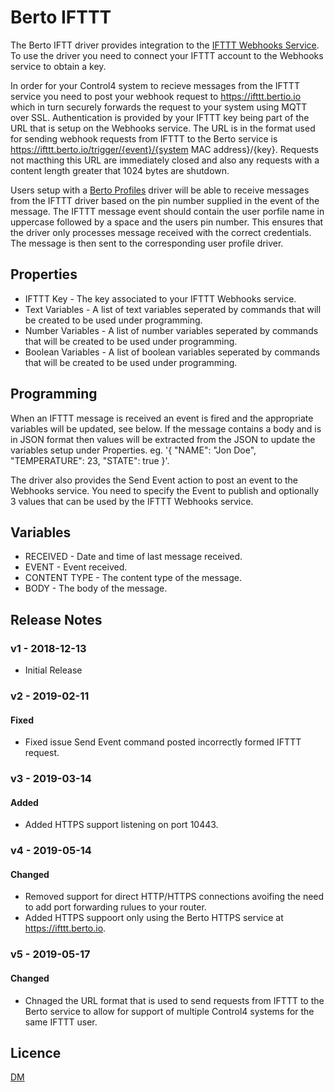 # Berto IFTTT

The Berto IFTT driver provides integration to the [IFTTT Webhooks Service](https://ifttt.com/maker_webhooks). To use the driver you need to connect your IFTTT account to the Webhooks service to obtain a key.

In order for your Control4 system to recieve messages from the IFTTT service you need to post your webhook request to https://ifttt.bertio.io which in turn securely forwards the request to your system using MQTT over SSL. Authentication is provided by your IFTTT key being part of the URL that is setup on the Webhooks service. The URL is in the format used for sending webhook requests from IFTTT to the Berto service is https://ifttt.berto.io/trigger/{event}/{system MAC address}/{key}. Requests not macthing this URL are immediately closed and also any requests with a content length greater that 1024 bytes are shutdown.

Users setup with a [Berto Profiles](../../src/Berto_Profile/README.md) driver will be able to receive messages from the IFTTT driver based on the pin number supplied in the event of the message. The IFTTT message event should contain the user porfile name in uppercase followed by a space and the users pin number. This ensures that the driver only processes message received with the correct credentials. The message is then sent to the corresponding user profile driver.

## Properties

* IFTTT Key - The key associated to your IFTTT Webhooks service.
* Text Variables - A list of text variables seperated by commands that will be created to be used under programming.
* Number Variables - A list of number variables seperated by commands that will be created to be used under programming.
* Boolean Variables - A list of boolean variables seperated by commands that will be created to be used under programming.

## Programming 

When an IFTTT message is received an event is fired and the appropriate variables will be updated, see below. If the message contains a body and is in JSON format then values will be extracted from the JSON to update the variables setup under Properties. eg. '{ "NAME": "Jon Doe", "TEMPERATURE": 23, "STATE": true }'.

The driver also provides the Send Event action to post an event to the Webhooks service. You need to specify the Event to publish and optionally 3 values that can be used by the IFTTT Webhooks service.

## Variables

* RECEIVED - Date and time of last message received.
* EVENT - Event received.
* CONTENT TYPE - The content type of the message.
* BODY - The body of the message.

## Release Notes

### v1 - 2018-12-13

- Initial Release

### v2 - 2019-02-11 

#### Fixed

- Fixed issue Send Event command posted incorrectly formed IFTTT request.

### v3 - 2019-03-14

#### Added

- Added HTTPS support listening on port 10443.

### v4 - 2019-05-14

#### Changed

- Removed support for direct HTTP/HTTPS connections avoifing the need to add port forwarding rulues to your router.
- Added HTTPS suppoort only using the Berto HTTPS service at https://ifttt.berto.io.

### v5 - 2019-05-17

#### Changed

- Chnaged the URL format that is used to send requests from IFTTT to the Berto service to allow for support of multiple Control4 systems for the same IFTTT user.

## Licence

[DM](../../LICENSE.md)
